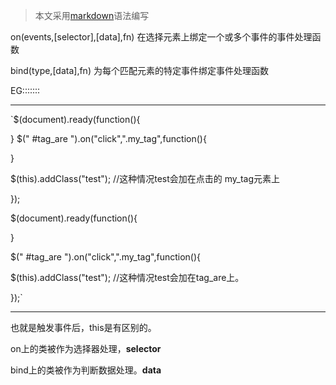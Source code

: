 >本文采用[markdown](http://www.bootcdn.cn/markdown.js/)语法编写

on(events,[selector],[data],fn) 在选择元素上绑定一个或多个事件的事件处理函数

bind(type,[data],fn) 为每个匹配元素的特定事件绑定事件处理函数

EG:::::::
***

`$(document).ready(function(){

}
 $(" #tag_are ").on("click",".my_tag",function(){

 }

 $(this).addClass("test"); //这种情况test会加在点击的 my_tag元素上

 });

 $(document).ready(function(){

 }

 $(" #tag_are ").on("click",".my_tag",function(){

 $(this).addClass("test"); //这种情况test会加在tag_are上。

 });`
 ***
 也就是触发事件后，this是有区别的。

 on上的类被作为选择器处理，**selector**
 
 bind上的类被作为判断数据处理。**data**
